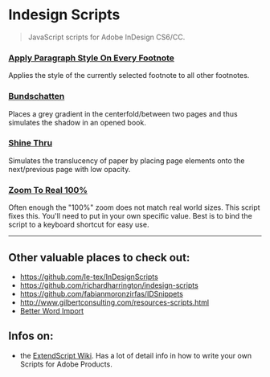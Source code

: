 # Indesign Scripts
> JavaScript scripts for Adobe InDesign CS6/CC. 

### [Apply Paragraph Style On Every Footnote](https://github.com/runxel/indesign-scripts/blob/master/ApplyParStyleOnEveryFootnote.jsx)
Applies the style of the currently selected footnote to all other footnotes.

### [Bundschatten](https://github.com/runxel/indesign-scripts/blob/master/Bundschatten.jsx)
Places a grey gradient in the centerfold/between two pages and thus simulates the shadow in an opened book.

### [Shine Thru](https://github.com/runxel/indesign-scripts/blob/master/Durchscheinen.jsx)
Simulates the translucency of paper by placing page elements onto the next/previous page with low opacity.

### [Zoom To Real 100%](https://github.com/runxel/indesign-scripts/blob/master/zoomToReal100.jsx)
Often enough the "100%" zoom does not match real world sizes. This script fixes this. You'll need to put in your own specific value. Best is to bind the script to a keyboard shortcut for easy use.

---

## Other valuable places to check out:  
 + https://github.com/le-tex/InDesignScripts  
 + https://github.com/richardharrington/indesign-scripts
 + https://github.com/fabianmoronzirfas/IDSnippets
 + http://www.gilbertconsulting.com/resources-scripts.html
 + [Better Word Import](https://github.com/RolandDreger/indesign-word-import)
 
## Infos on:
 + the [ExtendScript Wiki](https://github.com/ExtendScript/wiki/wiki). Has a lot of detail info in how to write your own Scripts for Adobe Products.
